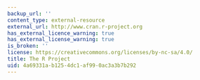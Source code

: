 ```yaml
---
backup_url: ''
content_type: external-resource
external_url: http://www.cran.r-project.org
has_external_licence_warning: true
has_external_license_warning: true
is_broken: ''
license: https://creativecommons.org/licenses/by-nc-sa/4.0/
title: The R Project
uid: 4a69331a-b125-4dc1-af99-0ac3a3b7b292
---
```


